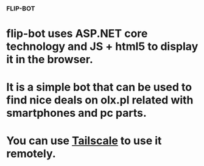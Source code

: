 ### FLIP-BOT 

# flip-bot uses ASP.NET core technology and JS + html5 to display it in the browser.
# It is a simple bot that can be used to find nice deals on olx.pl related with smartphones and pc parts.
# You can use [Tailscale](https://tailscale.com/) to use it remotely.
